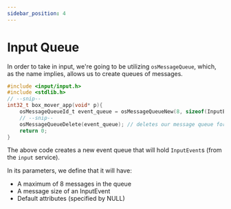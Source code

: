 ```yaml
---
sidebar_position: 4
---
```


# Input Queue

In order to take in input, we're going to be utilizing `osMessageQueue`, which, as the name implies, allows us to create queues of messages.

```c
#include <input/input.h>
#include <stdlib.h>
// --snip--
int32_t box_mover_app(void* p){
    osMessageQueueId_t event_queue = osMessageQueueNew(8, sizeof(InputEvent), NULL);
    // --snip--
    osMessageQueueDelete(event_queue); // deletes our message queue for cleanup
    return 0;
}
```
The above code creates a new event queue that will hold `InputEvent`s (from the `input` service).

In its parameters, we define that it will have:
- A maximum of 8 messages in the queue
- A message size of an InputEvent
- Default attributes (specified by NULL)